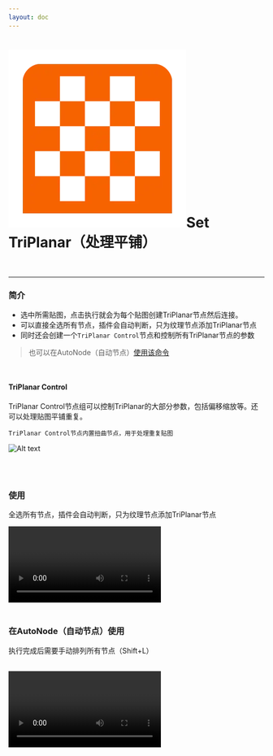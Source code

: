 ```yaml
---
layout: doc
---
```

# <span class="h1-icon"><img src="../../public/img/TriPlanar Control.webp" alt="Custom Icon"></span>Set TriPlanar（处理平铺）

<br/>

---

### 简介

- 选中所需贴图，点击执行就会为每个贴图创建TriPlanar节点然后连接。
- 可以直接全选所有节点，插件会自动判断，只为纹理节点添加TriPlanar节点
- 同时还会创建一个`TriPlanar Control`节点和控制所有TriPlanar节点的参数

> 也可以在AutoNode（自动节点）[使用该命令](03-RNT-AutoNode)

<br/>

#### TriPlanar Control
TriPlanar Control节点组可以控制TriPlanar的大部分参数，包括偏移缩放等。还可以处理贴图平铺重复。

```
TriPlanar Control节点内置扭曲节点，用于处理重复贴图
```

![Alt text](/img/triplanar_control-node.webp)

<br/>
<br/>

### 使用
全选所有节点，插件会自动判断，只为纹理节点添加TriPlanar节点
<br/>

<video controls>
  <source src="/img/command-set-triplanar.webm" type="video/webm">
</video>

<br/>
<br/>

### 在AutoNode（自动节点）使用
执行完成后需要手动排列所有节点（Shift+L）

<br/>

<video controls>
  <source src="/img/autonode-set-triplanar.webm" type="video/webm">
</video>

<br/>
<br/>